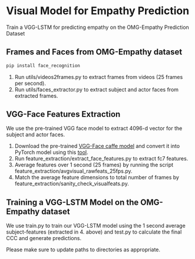 # Visual Model for Empathy Prediction

Train a VGG-LSTM for predicting empathy on the OMG-Empathy Prediction Dataset

## Frames and Faces from OMG-Empathy dataset

```bash
pip install face_recognition
```
1. Run utils/videos2frames.py to extract frames from videos (25 frames per second).
2. Run utils/faces_extractor.py to extract subject and actor faces from extracted frames. 

## VGG-Face Features Extraction

We use the pre-trained VGG face model to extract 4096-d vector for the subject and actor faces.

1. Download the pre-trained [VGG-Face caffe model](http://www.robots.ox.ac.uk/~vgg/software/vgg_face/) and convert it into PyTorch model using this [tool](https://github.com/fanq15/caffe_to_torch_to_pytorch). 
2. Run feature_extraction/extract_face_features.py to extract fc7 features.
3. Average features over 1 second (25 frames) by running the script feature_extraction/avgvisual_rawfeats_25fps.py.
4. Match the average feature dimensions to total number of frames by feature_extraction/sanity_check_visualfeats.py.

## Training a VGG-LSTM Model on the OMG-Empathy dataset

We use train.py to train our VGG-LSTM model using the 1 second average subject-features (extracted in 4. above) and test.py to calculate the final CCC and generate predictions.

Please make sure to update paths to directories as appropriate.
